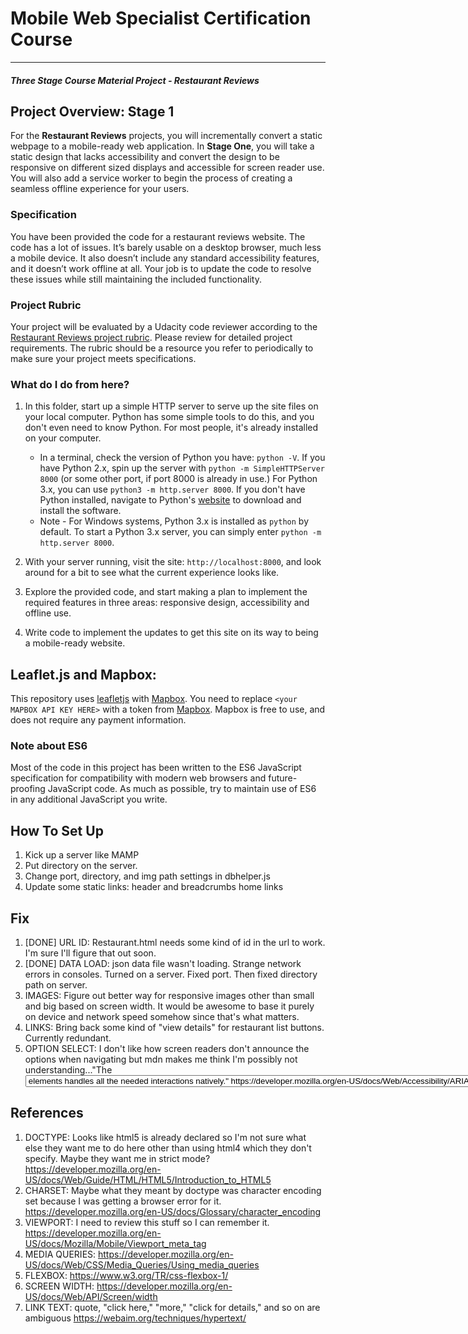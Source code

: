 # Mobile Web Specialist Certification Course
---
#### _Three Stage Course Material Project - Restaurant Reviews_

## Project Overview: Stage 1

For the **Restaurant Reviews** projects, you will incrementally convert a static webpage to a mobile-ready web application. In **Stage One**, you will take a static design that lacks accessibility and convert the design to be responsive on different sized displays and accessible for screen reader use. You will also add a service worker to begin the process of creating a seamless offline experience for your users.

### Specification

You have been provided the code for a restaurant reviews website. The code has a lot of issues. It’s barely usable on a desktop browser, much less a mobile device. It also doesn’t include any standard accessibility features, and it doesn’t work offline at all. Your job is to update the code to resolve these issues while still maintaining the included functionality.

### Project Rubric

Your project will be evaluated by a Udacity code reviewer according to the [Restaurant Reviews project rubric](https://review.udacity.com/#!/rubrics/1090/view). Please review for detailed project requirements. The rubric should be a resource you refer to periodically to make sure your project meets specifications.

### What do I do from here?

1. In this folder, start up a simple HTTP server to serve up the site files on your local computer. Python has some simple tools to do this, and you don't even need to know Python. For most people, it's already installed on your computer.

    * In a terminal, check the version of Python you have: `python -V`. If you have Python 2.x, spin up the server with `python -m SimpleHTTPServer 8000` (or some other port, if port 8000 is already in use.) For Python 3.x, you can use `python3 -m http.server 8000`. If you don't have Python installed, navigate to Python's [website](https://www.python.org/) to download and install the software.
   * Note -  For Windows systems, Python 3.x is installed as `python` by default. To start a Python 3.x server, you can simply enter `python -m http.server 8000`.
2. With your server running, visit the site: `http://localhost:8000`, and look around for a bit to see what the current experience looks like.
3. Explore the provided code, and start making a plan to implement the required features in three areas: responsive design, accessibility and offline use.
4. Write code to implement the updates to get this site on its way to being a mobile-ready website.

## Leaflet.js and Mapbox:

This repository uses [leafletjs](https://leafletjs.com/) with [Mapbox](https://www.mapbox.com/). You need to replace `<your MAPBOX API KEY HERE>` with a token from [Mapbox](https://www.mapbox.com/). Mapbox is free to use, and does not require any payment information.

### Note about ES6

Most of the code in this project has been written to the ES6 JavaScript specification for compatibility with modern web browsers and future-proofing JavaScript code. As much as possible, try to maintain use of ES6 in any additional JavaScript you write.

## How To Set Up

1. Kick up a server like MAMP
2. Put directory on the server.
3. Change port, directory, and img path settings in dbhelper.js
4. Update some static links: header and breadcrumbs home links

## Fix

1. [DONE] URL ID: Restaurant.html needs some kind of id in the url to work. I'm sure I'll figure that out soon.
2. [DONE] DATA LOAD: json data file wasn't loading. Strange network errors in consoles. Turned on a server. Fixed port. Then fixed directory path on server.
3. IMAGES: Figure out better way for responsive images other than small and big based on screen width. It would be awesome to base it purely on device and network speed somehow since that's what matters.
4. LINKS: Bring back some kind of "view details" for restaurant list buttons. Currently redundant.
5. OPTION SELECT: I don't like how screen readers don't announce the options when navigating but mdn makes me think I'm possibly not understanding..."The <select> element with descendant <option> elements handles all the needed interactions natively." https://developer.mozilla.org/en-US/docs/Web/Accessibility/ARIA/Roles/listbox_role

## References

1. DOCTYPE: Looks like html5 is already declared so I'm not sure what else they want me to do here other than using html4 which they don't specify. Maybe they want me in strict mode? https://developer.mozilla.org/en-US/docs/Web/Guide/HTML/HTML5/Introduction_to_HTML5
2. CHARSET: Maybe what they meant by doctype was character encoding set because I was getting a browser error for it. https://developer.mozilla.org/en-US/docs/Glossary/character_encoding
3. VIEWPORT: I need to review this stuff so I can remember it. https://developer.mozilla.org/en-US/docs/Mozilla/Mobile/Viewport_meta_tag
4. MEDIA QUERIES: https://developer.mozilla.org/en-US/docs/Web/CSS/Media_Queries/Using_media_queries
5. FLEXBOX: https://www.w3.org/TR/css-flexbox-1/
6. SCREEN WIDTH: https://developer.mozilla.org/en-US/docs/Web/API/Screen/width
7. LINK TEXT: quote, "click here," "more," "click for details," and so on are ambiguous https://webaim.org/techniques/hypertext/
